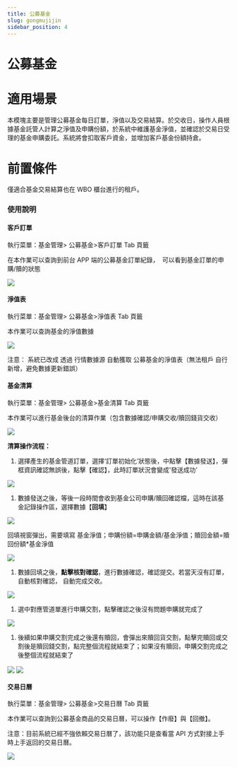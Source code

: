 ```yaml
---
title: 公募基金
slug: gongmujijin
sidebar_position: 4
---
```



# 公募基金

# 適用場景

本模塊主要是管理公募基金每日訂單，淨值以及交易結算。於交收日，操作人員根據基金託管人計算之淨值及申購份額，於系統中維護基金淨值，並確認於交易日受理的基金申購委託。系統將會扣取客戶資金，並增加客戶基金份額持倉。

# 前置條件

僅適合基金交易結算也在 WBO 櫃台進行的租戶。

### 使用說明

#### 客戶訂單

執行菜單：基金管理&gt; 公募基金&gt;客戶訂單 Tab 頁籤

在本作業可以查詢到前台 APP 端的公募基金訂單紀錄，  可以看到基金訂單的申購/贖的狀態

<img src="/assets/MMrpbLsIboM1w8x9UovclZIUnje.png" src-width="2986" src-height="1742" align="center"/>

#### 淨值表

執行菜單：基金管理&gt; 公募基金&gt;淨值表 Tab 頁籤

本作業可以查詢基金的淨值數據

<img src="/assets/Eg8abABWOoqFUQxDwqbcMIW0nNg.png" src-width="2978" src-height="1708" align="center"/>

注意： 系統已改成 透過 行情數據源 自動獲取 公募基金的淨值表（無法租戶 自行新增，避免數據更新錯誤）

#### 基金清算

執行菜單：基金管理&gt; 公募基金&gt;基金清算 Tab 頁籤

本作業可以進行基金後台的清算作業（包含數據確認/申購交收/贖回錢貨交收）

<img src="/assets/XDujb8DY4ou5RgxGQ0AcxbJJnmf.png" src-width="2962" src-height="1778" align="center"/>

**清算操作流程：**

1. 選擇產生的基金管道訂單，選擇‘訂單初始化’狀態後，中點擊【數據發送】，彈框資訊確認無誤後，點擊【確認】，此時訂單狀況會變成'發送成功'

<img src="/assets/FnOpbGgsZo8u0XxA3CgccIgenOg.png" src-width="2972" src-height="1740" align="center"/>

1. 數據發送之後，等後一段時間會收到基金公司申購/贖回確認檔，這時在該基金記錄操作區，選擇數據【**回填**】

<img src="/assets/BTsibSl3GocgBixDu4fcQyqknQg.png" src-width="3000" src-height="1598" align="center"/>

回填視窗彈出，需要填寫 基金淨值；申購份額=申購金額/基金淨值；贖回金額=贖回份額*基金淨值

<img src="/assets/XZh1bTDlioljIRxue9OcEZvQn6d.png" src-width="2974" src-height="1706" align="center"/>

1. 數據回填之後，**點擊核對確認**，進行數據確認，確認提交。若當天沒有訂單，自動核對確認， 自動完成交收。

<img src="/assets/DhuabdgfDo8uBrx9yCBctCfSnnh.png" src-width="2978" src-height="1272" align="center"/>

1. 選中對應管道單進行申購交割，點擊確認之後沒有問題申購就完成了

<img src="/assets/OYMabkb5soV1gRxp3bCcXiginkd.png" src-width="2984" src-height="1500" align="center"/>

1. 後續如果申購交割完成之後還有贖回，會彈出來贖回貨交割，點擊完贖回或交割後是贖回錢交割，點完整個流程就結束了；如果沒有贖回，申購交割完成之後整個流程就結束了

<img src="/assets/Bu7YbvYk5oXrOXxnMzvcxcFfnYc.png" src-width="3004" src-height="1486" align="center"/>

<img src="/assets/Gk8pbplskoFnk6xpKPIcJE65nAe.png" src-width="2988" src-height="1466" align="center"/>

#### 交易日曆

執行菜單：基金管理&gt; 公募基金&gt;交易日曆 Tab 頁籤

本作業可以查詢到公募基金商品的交易日曆，可以操作【作廢】與【回撤】。

注意：目前系統已經不強依賴交易日曆了，該功能只是查看當 API 方式對接上手時上手返回的交易日曆。

<img src="/assets/TfjUbUEhQoBUUxxssuSceoK7nMh.png" src-width="2994" src-height="1572" align="center"/>

